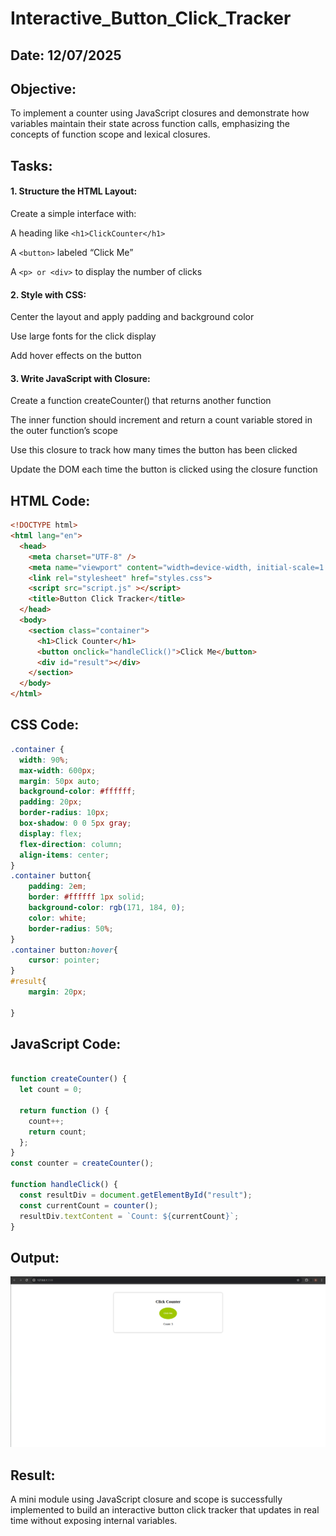 # Interactive_Button_Click_Tracker
## Date: 12/07/2025
## Objective:
To implement a counter using JavaScript closures and demonstrate how variables maintain their state across function calls, emphasizing the concepts of function scope and lexical closures.

## Tasks:

#### 1. Structure the HTML Layout:
Create a simple interface with:

A heading like ```<h1>ClickCounter</h1>```

A ```<button>``` labeled “Click Me”

A ```<p> or <div>``` to display the number of clicks

#### 2. Style with CSS:
Center the layout and apply padding and background color

Use large fonts for the click display

Add hover effects on the button

#### 3. Write JavaScript with Closure:
Create a function createCounter() that returns another function

The inner function should increment and return a count variable stored in the outer function’s scope

Use this closure to track how many times the button has been clicked

Update the DOM each time the button is clicked using the closure function
## HTML Code:
```html
<!DOCTYPE html>
<html lang="en">
  <head>
    <meta charset="UTF-8" />
    <meta name="viewport" content="width=device-width, initial-scale=1.0" />
    <link rel="stylesheet" href="styles.css">
    <script src="script.js" ></script>
    <title>Button Click Tracker</title>
  </head>
  <body>
    <section class="container">
      <h1>Click Counter</h1>
      <button onclick="handleClick()">Click Me</button>
      <div id="result"></div>
    </section>
  </body>
</html>
```
## CSS Code:
```css
.container {
  width: 90%;
  max-width: 600px;
  margin: 50px auto;
  background-color: #ffffff;
  padding: 20px;
  border-radius: 10px;
  box-shadow: 0 0 5px gray;
  display: flex;
  flex-direction: column;
  align-items: center;
}
.container button{
    padding: 2em;
    border: #ffffff 1px solid;
    background-color: rgb(171, 184, 0);
    color: white;
    border-radius: 50%;
}
.container button:hover{
    cursor: pointer;
}
#result{
    margin: 20px;
    
}
```
## JavaScript Code:
```js

function createCounter() {
  let count = 0;

  return function () {
    count++;
    return count;
  };
}
const counter = createCounter();

function handleClick() {
  const resultDiv = document.getElementById("result");
  const currentCount = counter();
  resultDiv.textContent = `Count: ${currentCount}`;
}

```
## Output:
![alt text](image.png)
## Result:
A mini module using JavaScript closure and scope is successfully implemented to build an interactive button click tracker that updates in real time without exposing internal variables.
